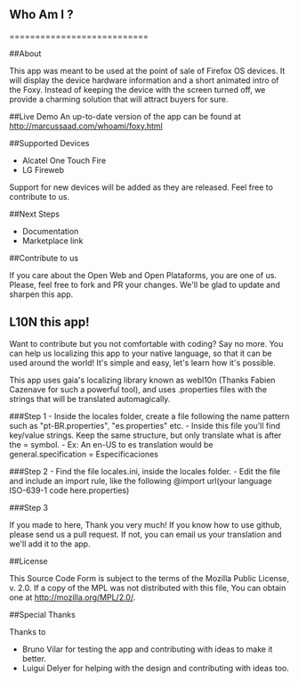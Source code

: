 ## Who Am I ?
===========================

##About

This app was meant to be used at the point of sale of Firefox OS devices. It will display the device hardware information and a short animated intro of the Foxy.
Instead of keeping the device with the screen turned off, we provide a charming solution that will attract buyers for sure.

##Live Demo
An up-to-date version of the app can be found at
http://marcussaad.com/whoami/foxy.html

##Supported Devices

- Alcatel One Touch Fire
- LG Fireweb

Support for new devices will be added as they are released. Feel free to contribute to us.

##Next Steps

- Documentation
- Marketplace link

##Contribute to us

If you care about the Open Web and Open Plataforms, you are one of us. Please, feel free to fork and PR your changes. We'll be glad to update and sharpen this app.

## L10N this app!

Want to contribute but you not comfortable with coding? Say no more. You can help us localizing this app to your native language, so that it can be used around the world! It's simple and easy, let's learn how it's possible.

This app uses gaia's localizing library known as webl10n (Thanks Fabien Cazenave for such a powerful tool), and uses .properties files with the strings that will be translated automagically.

###Step 1
	- Inside the locales folder, create a file following the name pattern such as "pt-BR.properties", "es.properties" etc.
	- Inside this file you'll find key/value strings. Keep the same structure, but only translate what is after the = symbol.
	- Ex: An en-US to es translation would be 
    	general.specification = Especificaciones   


###Step 2
	- Find the file locales.ini, inside the locales folder.
	- Edit the file and include an import rule, like the following @import url(your language ISO-639-1 code here.properties)

###Step 3

If you made to here, Thank you very much! If you know how to use github, please send us a pull request. If not, you can email us your translation and we'll add it to the app.

##License

This Source Code Form is subject to the terms of the Mozilla Public License, v. 2.0. If a copy of the MPL was not distributed with this file, You can obtain one at http://mozilla.org/MPL/2.0/.

##Special Thanks

Thanks to

- Bruno Vilar for testing the app and contributing with ideas to make it better.
- Luigui Delyer for helping with the design and contributing with ideas too.





